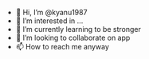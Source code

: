 - 👋 Hi, I’m @kyanu1987
- 👀 I’m interested in ...
- 🌱 I’m currently learning to be stronger
- 💞️ I’m looking to collaborate on app
- 📫 How to reach me anyway

<!---
kyanu1987/kyanu1987 is a ✨ special ✨ repository because its `README.md` (this file) appears on your GitHub profile.
You can click the Preview link to take a look at your changes.
--->
